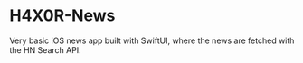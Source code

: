 # H4X0R-News
Very basic iOS news app built with SwiftUI, where the news are fetched with the HN Search API.
